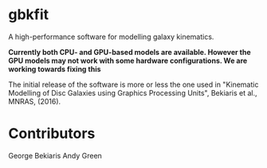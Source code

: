 # gbkfit

A high-performance software for modelling galaxy kinematics.

**Currently both CPU- and GPU-based models are available. However the GPU models may not work with some hardware configurations. We are working towards fixing this**

The initial release of the software is more or less the one used in "Kinematic Modelling of Disc Galaxies using Graphics Processing Units", Bekiaris et al., MNRAS, (2016).

# Contributors

George Bekiaris
Andy Green
